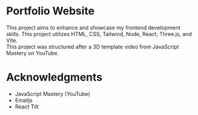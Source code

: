 # Portfolio Website
This project aims to enhance and showcase my frontend development skills. This project utilizes HTML, CSS, Tailwind, Node, React, Three.js, and Vite.  
This project was structured after a 3D template video from JavaScript Mastery on YouTube.

# Acknowledgments
* JavaScript Mastery (YouTube)
* Emailjs
* React Tilt